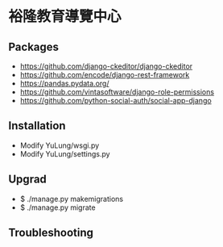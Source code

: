 # 裕隆教育導覽中心

## Packages

- https://github.com/django-ckeditor/django-ckeditor
- https://github.com/encode/django-rest-framework
- https://pandas.pydata.org/
- https://github.com/vintasoftware/django-role-permissions
- https://github.com/python-social-auth/social-app-django

## Installation

- Modify YuLung/wsgi.py
- Modify YuLung/settings.py

## Upgrad

- $ ./manage.py makemigrations
- $ ./manage.py migrate

## Troubleshooting

